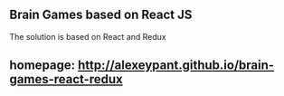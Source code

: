 ## Brain Games based on React JS
The solution is based on React and Redux

## homepage: http://alexeypant.github.io/brain-games-react-redux
